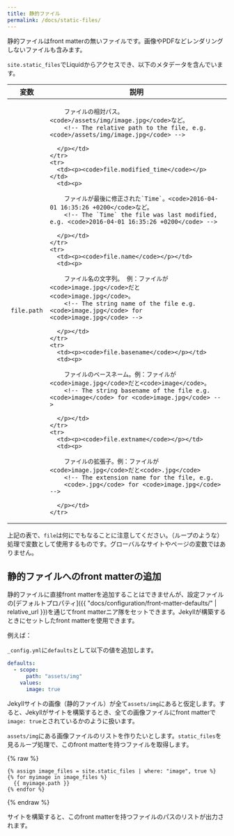 ```yaml
---
title: 静的ファイル
permalink: /docs/static-files/
---
```

<!-- ---
title: Static Files
permalink: /docs/static-files/
--- -->

静的ファイルはfront matterの無いファイルです。画像やPDFなどレンダリングしないファイルも含みます。

<!-- A static file is a file that does not contain any front matter. These
include images, PDFs, and other un-rendered content. -->

`site.static_files`でLiquidからアクセスでき、以下のメタデータを含んでいます。

<!-- They're accessible in Liquid via `site.static_files` and contain the
following metadata: -->

<div class="mobile-side-scroller">
<table>
  <thead>
    <tr>
      <th>変数</th>
      <th>説明</th>
      <!-- <th>Variable</th>
      <th>Description</th> -->
    </tr>
  </thead>
  <tbody>
    <tr>
      <td><p><code>file.path</code></p></td>
      <td><p>

        ファイルの相対パス。<code>/assets/img/image.jpg</code>など。
        <!-- The relative path to the file, e.g. <code>/assets/img/image.jpg</code> -->

      </p></td>
    </tr>
    <tr>
      <td><p><code>file.modified_time</code></p></td>
      <td><p>

        ファイルが最後に修正された`Time`。<code>2016-04-01 16:35:26 +0200</code>など。
        <!-- The `Time` the file was last modified, e.g. <code>2016-04-01 16:35:26 +0200</code> -->

      </p></td>
    </tr>
    <tr>
      <td><p><code>file.name</code></p></td>
      <td><p>

        ファイル名の文字列。 例：ファイルが<code>image.jpg</code>だと<code>image.jpg</code>。
        <!-- The string name of the file e.g. <code>image.jpg</code> for <code>image.jpg</code> -->

      </p></td>
    </tr>
    <tr>
      <td><p><code>file.basename</code></p></td>
      <td><p>

        ファイルのベースネーム。例：ファイルが<code>image.jpg</code>だと<code>image</code>。
        <!-- The string basename of the file e.g. <code>image</code> for <code>image.jpg</code> -->

      </p></td>
    </tr>
    <tr>
      <td><p><code>file.extname</code></p></td>
      <td><p>

        ファイルの拡張子。例：ファイルが<code>image.jpg</code>だと<code>.jpg</code>
        <!-- The extension name for the file, e.g.
        <code>.jpg</code> for <code>image.jpg</code> -->

      </p></td>
    </tr>
  </tbody>
</table>
</div>

上記の表で、`file`は何にでもなることに注意してください。（ループのような）処理で変数として使用するものです。グローバルなサイトやページの変数ではありません。

<!-- Note that in the above table, `file` can be anything. It's an arbitrarily set variable used in your own logic (such as in a for loop). It isn't a global site or page variable. -->

## 静的ファイルへのfront matterの追加
<!-- ## Add front matter to static files -->

静的ファイルに直接front matterを追加することはできませんが、設定ファイルの[デフォルトプロパティ]({{ "docs/configuration/front-matter-defaults/" | relative_url }})を通じてfront matterニア隊をセットできます。Jekyllが構築するときにセットしたfront matterを使用できます。

<!-- Although you can't directly add front matter values to static files, you can set front matter values through the [defaults property](/docs/configuration/front-matter-defaults/) in your configuration file. When Jekyll builds the site, it will use the front matter values you set. -->

例えば：
<!-- Here's an example: -->

`_config.yml`に`defaults`として以下の値を追加します。

<!-- In your `_config.yml` file, add the following values to the `defaults` property: -->

```yaml
defaults:
  - scope:
      path: "assets/img"
    values:
      image: true
```

Jekyllサイトの画像（静的ファイル）が全て`assets/img`にあると仮定します。すると、Jekyllがサイトを構築するとき、全ての画像ファイルにfront matterで`image: true`とされているかのように扱います。

<!-- This assumes that your Jekyll site has a folder path of `assets/img` where  you have images (static files) stored. When Jekyll builds the site, it will treat each image as if it had the front matter value of `image: true`. -->

`assets/img`にある画像ファイルのリストを作りたいとします。`static_files`を見るループ処理で、このfront matterを持つファイルを取得します。

<!-- Suppose you want to list all your image assets as contained in `assets/img`. You could use this for loop to look in the `static_files` object and get all static files that have this front matter property: -->

{% raw %}
```liquid
{% assign image_files = site.static_files | where: "image", true %}
{% for myimage in image_files %}
  {{ myimage.path }}
{% endfor %}
```
{% endraw %}

サイトを構築すると、このfront matterを持つファイルのパスのリストが出力されます。

<!-- When you build your site, the output will list the path to each file that meets this front matter condition. -->
